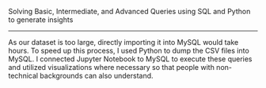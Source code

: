 Solving Basic, Intermediate, and Advanced Queries using SQL and Python to generate insights

-----------------------------------------------------------------------------------------------------------------------------------------------------------------------------------------------------------------------

As our dataset is too large, directly importing it into MySQL would take hours. To speed up this process, I used Python to dump the CSV files into MySQL.
I connected Jupyter Notebook to MySQL to execute these queries and utilized visualizations where necessary so that people with non-technical backgrounds can also understand.

